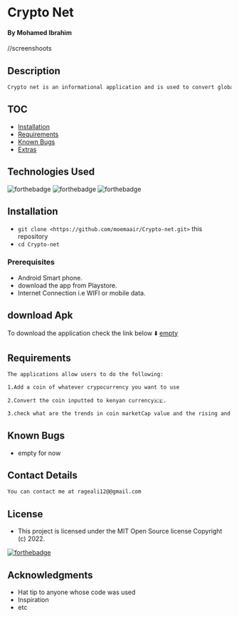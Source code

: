 
# Crypto Net

#### By **Mohamed Ibrahim**
 //screenshoots
## Description

```bash
Crypto net is an informational application and is used to convert global cryptocurrency into kenyan currency
```

## TOC

- [Installation](#Installation)
- [Requirements](#Requirements)
- [Known Bugs](#Requirements)
- [Extras](#extras)



## Technologies Used
![forthebadge](https://img.shields.io/badge/Tool-made%20in%20java-brightgreen)
![forthebadge](https://img.shields.io/badge/Ui-Android)
![forthebadge](https://img.shields.io/badge/REST-Firebase)

## Installation
* `git clone <https://github.com/moemaair/Crypto-net.git>` this repository
* `cd Crypto-net`

### Prerequisites

* Android Smart phone.
* download the app from Playstore.  
* Internet Connection i.e WIFI or mobile data.


## download Apk
To download the application check the link below ⬇️ 
[empty](*)


## Requirements
```bash
The applications allow users to do the following:

1.Add a coin of whatever crypocurrency you want to use 
 
2.Convert the coin inputted to kenyan currency🇰🇪.

3.check what are the trends in coin marketCap value and the rising and dropping of in percentage after every 1hour.

```

## Known Bugs
- empty for now



## Contact Details
```bash
You can contact me at rageali12@@gmail.com
```

## License
- This project is licensed under the MIT Open Source license Copyright (c) 2022.

[![forthebadge](https://img.shields.io/badge/@Twitter-handle-blue)](https://twitter.com/codingin254)

## Acknowledgments

* Hat tip to anyone whose code was used
* Inspiration
* etc
